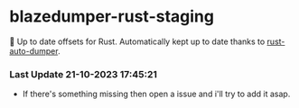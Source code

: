 # blazedumper-rust-staging

🚀 Up to date offsets for Rust. Automatically kept up to date thanks to [rust-auto-dumper](https://github.com/Akandesh/rust-auto-dumper).


### Last Update 21-10-2023 17:45:21
- If there's something missing then open a issue and i'll try to add it asap.